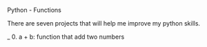 Python - Functions

There are seven projects that will help me improve my python skills.

_ 0. a + b: function that add two numbers

